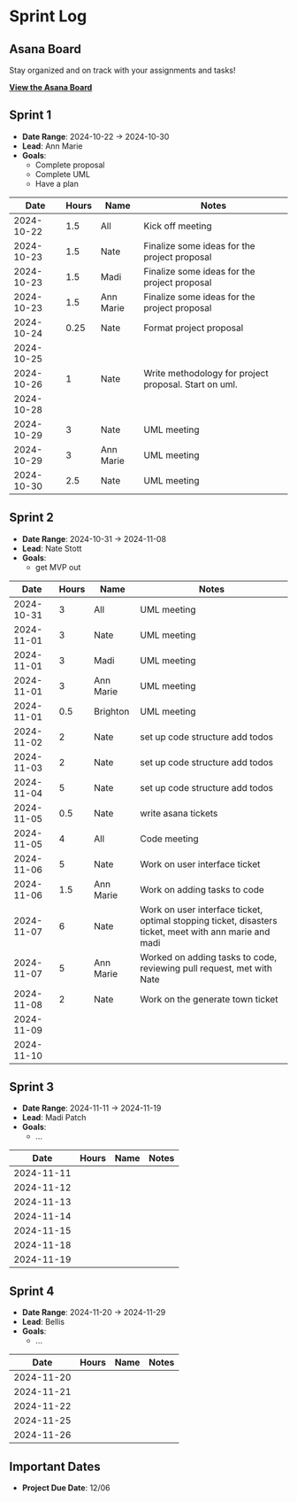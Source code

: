 # Sprint Log

## Asana Board

Stay organized and on track with your assignments and tasks!

[**View the Asana Board**](https://app.asana.com/0/1208612487538355/board)

## Sprint 1

- **Date Range**: 2024-10-22 -> 2024-10-30
- **Lead**: Ann Marie
- **Goals**:
    - Complete proposal
    - Complete UML
    - Have a plan

| Date       | Hours | Name      | Notes                                                 |
|------------|-------|-----------|-------------------------------------------------------|
| 2024-10-22 | 1.5   | All       | Kick off meeting                                      |
| 2024-10-23 | 1.5   | Nate      | Finalize some ideas for the project proposal          |
| 2024-10-23 | 1.5   | Madi      | Finalize some ideas for the project proposal          |
| 2024-10-23 | 1.5   | Ann Marie | Finalize some ideas for the project proposal          |
| 2024-10-24 | 0.25  | Nate      | Format project proposal                               |
| 2024-10-25 |       |           |                                                       |
| 2024-10-26 | 1     | Nate      | Write methodology for project proposal. Start on uml. |
| 2024-10-28 |       |           |                                                       |
| 2024-10-29 | 3     | Nate      | UML meeting                                           |
| 2024-10-29 | 3     | Ann Marie | UML meeting                                           |
| 2024-10-30 | 2.5   | Nate      | UML meeting                                           |

## Sprint 2

- **Date Range**: 2024-10-31 -> 2024-11-08
- **Lead**: Nate Stott
- **Goals**:
  - get MVP out
    
| Date       | Hours | Name      | Notes                                                                                                  |
|------------|-------|-----------|--------------------------------------------------------------------------------------------------------|
| 2024-10-31 | 3     | All       | UML meeting                                                                                            |
| 2024-11-01 | 3     | Nate      | UML meeting                                                                                            |
| 2024-11-01 | 3     | Madi      | UML meeting                                                                                            |
| 2024-11-01 | 3     | Ann Marie | UML meeting                                                                                            |
| 2024-11-01 | 0.5   | Brighton  | UML meeting                                                                                            |
| 2024-11-02 | 2     | Nate      | set up code structure add todos                                                                        |
| 2024-11-03 | 2     | Nate      | set up code structure add todos                                                                        |
| 2024-11-04 | 5     | Nate      | set up code structure add todos                                                                        |
| 2024-11-05 | 0.5   | Nate      | write asana tickets                                                                                    |
| 2024-11-05 | 4     | All       | Code meeting                                                                                           |
| 2024-11-06 | 5     | Nate      | Work on user interface ticket                                                                          |
| 2024-11-06 | 1.5   | Ann Marie | Work on adding tasks to code                                                                           |
| 2024-11-07 | 6     | Nate      | Work on user interface ticket, optimal stopping ticket, disasters ticket, meet with ann marie and madi |
| 2024-11-07 | 5     | Ann Marie | Worked on adding tasks to code, reviewing pull request, met with Nate                                  |
| 2024-11-08 | 2     | Nate      | Work on the generate town ticket                                                                       |
| 2024-11-09 |       |           |                                                                                                        |
| 2024-11-10 |       |           |                                                                                                        |

## Sprint 3

- **Date Range**: 2024-11-11 -> 2024-11-19
- **Lead**: Madi Patch
- **Goals**:
    - ...

| Date       | Hours | Name       | Notes                        |
|------------|-------|------------|------------------------------|
| 2024-11-11 |       |            |                              |
| 2024-11-12 |       |            |                              |
| 2024-11-13 |       |            |                              |
| 2024-11-14 |       |            |                              |
| 2024-11-15 |       |            |                              |
| 2024-11-18 |       |            |                              |
| 2024-11-19 |       |            |                              |

## Sprint 4

- **Date Range**: 2024-11-20 -> 2024-11-29
- **Lead**: Bellis
- **Goals**:
    - ...

| Date       | Hours | Name       | Notes                        |
|------------|-------|------------|------------------------------|
| 2024-11-20 |       |            |                              |
| 2024-11-21 |       |            |                              |
| 2024-11-22 |       |            |                              |
| 2024-11-25 |       |            |                              |
| 2024-11-26 |       |            |                              |

## Important Dates

- **Project Due Date**: 12/06

